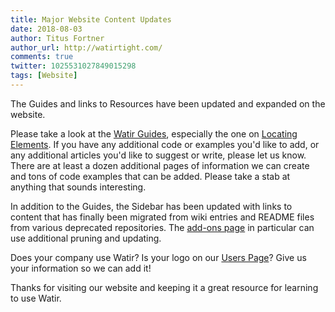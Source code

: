 ```yaml
---
title: Major Website Content Updates
date: 2018-08-03
author: Titus Fortner
author_url: http://watirtight.com/
comments: true
twitter: 1025531027849015298
tags: [Website]
---
```


The Guides and links to Resources have been updated and expanded on the website. 

<!--more-->

Please take a look at the [Watir Guides](/guides), especially the one on [Locating Elements](/guides/locating/).
If you have any additional code or examples you'd like to add, or any additional articles you'd like
to suggest or write, please let us know. There are at least a dozen additional pages of information
we can create and tons of code examples that can be added. Please take a stab at anything
that sounds interesting.

In addition to the Guides, the Sidebar has been updated with links to content that has finally been
migrated from wiki entries and README files from various deprecated repositories. The 
  [add-ons page](/add-ons/) in particular can use additional pruning and updating.
  
Does your company use Watir? Is your logo on our [Users Page](/users/)? Give us your information
so we can add it!

Thanks for visiting our website and keeping it a great resource for learning to use Watir.

